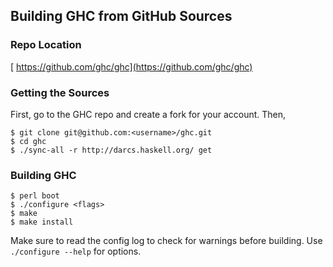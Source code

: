 


## Building GHC from GitHub Sources


### Repo Location



[ https://github.com/ghc/ghc](https://github.com/ghc/ghc)


### Getting the Sources



First, go to the GHC repo and create a fork for your account. Then,


```wiki
$ git clone git@github.com:<username>/ghc.git
$ cd ghc
$ ./sync-all -r http://darcs.haskell.org/ get
```

### Building GHC


```wiki
$ perl boot
$ ./configure <flags>
$ make
$ make install
```


Make sure to read the config log to check for warnings before building. Use `./configure --help` for options.


